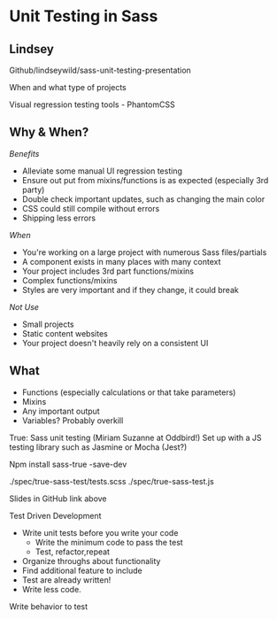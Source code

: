 # Unit Testing in Sass
## Lindsey

Github/lindseywild/sass-unit-testing-presentation

When and what type of projects

Visual regression testing tools - PhantomCSS

## Why & When?

_Benefits_
* Alleviate some manual UI regression testing
* Ensure out put from mixins/functions is as expected (especially 3rd party)
* Double check important updates, such as changing the main color
* CSS could still compile without errors
* Shipping less errors

_When_
* You're working on a large project with numerous Sass files/partials
* A component exists in many places with many context
* Your project includes 3rd part  functions/mixins
* Complex functions/mixins
* Styles are very important and if they change, it could break

_Not Use_
* Small projects
* Static content websites
* Your project doesn't heavily rely on a consistent UI

## What

* Functions (especially calculations or that take parameters)
* Mixins
* Any important output
* Variables? Probably overkill

True: Sass unit testing (Miriam Suzanne at Oddbird!)
Set up with a JS testing library such as Jasmine or Mocha (Jest?)

Npm install sass-true -save-dev

./spec/true-sass-test/tests.scss
./spec/true-sass-test.js

Slides in GitHub link above

Test Driven Development
* Write unit tests before you write your code
    * Write the minimum code to pass the test
    * Test, refactor,repeat
* Organize throughs about functionality
* Find additional feature to include
* Test are already written!
* Write less code.

Write behavior to test